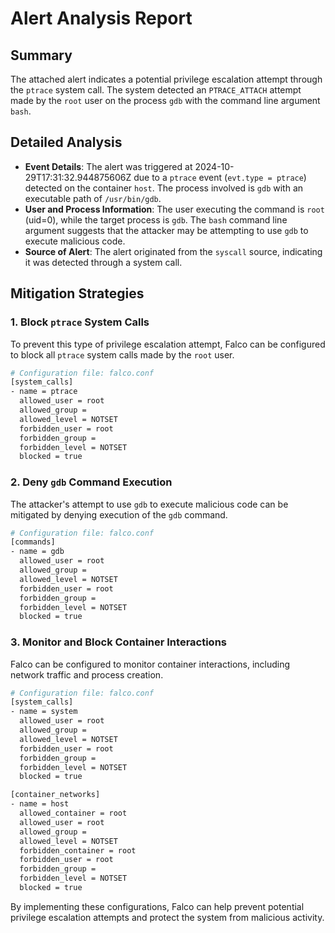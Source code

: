 **Alert Analysis Report**
==========================

**Summary**
-----------

The attached alert indicates a potential privilege escalation attempt through the `ptrace` system call. The system detected an `PTRACE_ATTACH` attempt made by the `root` user on the process `gdb` with the command line argument `bash`.

**Detailed Analysis**
---------------------

*   **Event Details**: The alert was triggered at 2024-10-29T17:31:32.944875606Z due to a `ptrace` event (`evt.type = ptrace`) detected on the container `host`. The process involved is `gdb` with an executable path of `/usr/bin/gdb`.
*   **User and Process Information**: The user executing the command is `root` (uid=0), while the target process is `gdb`. The `bash` command line argument suggests that the attacker may be attempting to use `gdb` to execute malicious code.
*   **Source of Alert**: The alert originated from the `syscall` source, indicating it was detected through a system call.

**Mitigation Strategies**
------------------------

### 1. Block `ptrace` System Calls

To prevent this type of privilege escalation attempt, Falco can be configured to block all `ptrace` system calls made by the `root` user.

```bash
# Configuration file: falco.conf
[system_calls]
- name = ptrace
  allowed_user = root
  allowed_group =
  allowed_level = NOTSET
  forbidden_user = root
  forbidden_group =
  forbidden_level = NOTSET
  blocked = true
```

### 2. Deny `gdb` Command Execution

The attacker's attempt to use `gdb` to execute malicious code can be mitigated by denying execution of the `gdb` command.

```bash
# Configuration file: falco.conf
[commands]
- name = gdb
  allowed_user = root
  allowed_group =
  allowed_level = NOTSET
  forbidden_user = root
  forbidden_group =
  forbidden_level = NOTSET
  blocked = true
```

### 3. Monitor and Block Container Interactions

Falco can be configured to monitor container interactions, including network traffic and process creation.

```bash
# Configuration file: falco.conf
[system_calls]
- name = system
  allowed_user = root
  allowed_group =
  allowed_level = NOTSET
  forbidden_user = root
  forbidden_group =
  forbidden_level = NOTSET
  blocked = true

[container_networks]
- name = host
  allowed_container = root
  allowed_user = root
  allowed_group =
  allowed_level = NOTSET
  forbidden_container = root
  forbidden_user = root
  forbidden_group =
  forbidden_level = NOTSET
  blocked = true
```

By implementing these configurations, Falco can help prevent potential privilege escalation attempts and protect the system from malicious activity.
